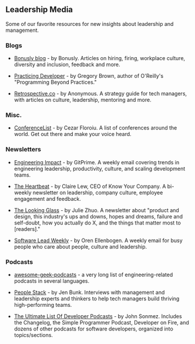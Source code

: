 ## Leadership Media
Some of our favorite resources for new insights about leadership and management.

### Blogs

- [Bonusly blog](https://blog.bonus.ly/) - by Bonusly. Articles on hiring, firing, workplace culture, diversity and inclusion, feedback and more.

- [Practicing Developer](https://practicingdeveloper.com/) - by Gregory Brown, author of O'Reilly's "Programming Beyond Practices."

- [Retrospective.co](https://retrospective.co/) - by Anonymous. A strategy guide for tech managers, with articles on culture, leadership, mentoring and more. 

### Misc.

- [ConferenceList](https://conferencelist.io/) - by Cezar Floroiu. A list of conferences around the world. Get out there and make your voice heard.

### Newsletters

- [Engineering Impact](https://www.gitprime.com/engineering-impact/) - by GitPrime. A weekly email covering trends in engineering leadership, productivity, culture, and scaling development teams.

- [The Heartbeat](https://knowyourcompany.com/learn/newsletter) - by Claire Lew, CEO of Know Your Company. A bi-weekly newsletter on leadership, company culture, employee engagement and feedback.

- [The Looking Glass](http://www.juliezhuo.com/design/mailinglist.html) - by Julie Zhuo. A newsletter about "product and design, this industry's ups and downs, hopes and dreams, failure and self-doubt, how you actually do X, and the things that matter most to [readers]."

- [Software Lead Weekly](http://softwareleadweekly.com/) - by Oren Ellenbogen. A weekly email for busy people who care about people, culture and leadership.

### Podcasts

- [awesome-geek-podcasts](https://github.com/guipdutra/awesome-geek-podcasts) - a very long list of engineering-related podcasts in several languages.

- [People Stack](https://medium.com/@JBunky) - by Jen Bunk. Interviews with management and leadership experts and thinkers to help tech managers build thriving high-performing teams.

- [The Ultimate List Of Developer Podcasts](https://simpleprogrammer.com/2016/10/29/ultimate-list-developer-podcasts/) - by John Sonmez. Includes the Changelog, the Simple Programmer Podcast, Developer on Fire, and dozens of other podcasts for software developers, organized into topics/sections.
